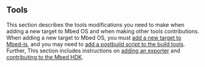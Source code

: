 <h2 id="contributing-tools">Tools</h2>

This section describes the tools modifications you need to make when adding a new target to Mbed OS and when making other tools contributions. When adding a new target to Mbed OS, you must [add a new target to Mbed-ls](/docs/v5.8/reference/mbed-ls.html), and you may need to [add a postbuild script to the build tools](/docs/v5.8/reference/build-tools.html). Further, This section includes instructions on [adding an exporter](/docs/v5.8/reference/adding-exporters.html) and [contributing to the Mbed HDK](/docs/v5.8/reference/arm-mbed-hdk.html).
